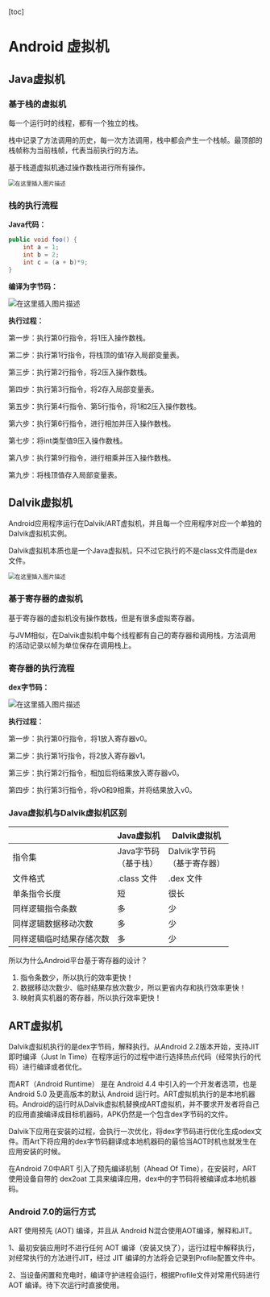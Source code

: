 [toc]

# Android 虚拟机

## Java虚拟机

### 基于栈的虚拟机

每一个运行时的线程，都有一个独立的栈。

栈中记录了方法调用的历史，每一次方法调用，栈中都会产生一个栈帧。最顶部的栈帧称为当前栈帧，代表当前执行的方法。

基于栈道虚拟机通过操作数栈进行所有操作。

<img src="https://img-blog.csdnimg.cn/3026e5dc2f37449497a0d0ad3a51f339.png" alt="在这里插入图片描述" style="zoom: 80%;" />

### 栈的执行流程

**Java代码：**

```java
public void foo() {
    int a = 1;
    int b = 2;
    int c = (a + b)*9;
}
```

**编译为字节码：**

![在这里插入图片描述](https://img-blog.csdnimg.cn/ecdad381320d48b7a3c9b83c056e33d7.png)

**执行过程：**

第一步：执行第0行指令，将1压入操作数栈。

第二步：执行第1行指令，将栈顶的值1存入局部变量表。

第三步：执行第2行指令，将2压入操作数栈。

第四步：执行第3行指令，将2存入局部变量表。

第五步：执行第4行指令、第5行指令，将1和2压入操作数栈。

第六步：执行第6行指令，进行相加并压入操作数栈。

第七步：将int类型值9压入操作数栈。

第八步：执行第9行指令，进行相乘并压入操作数栈。

第九步：将栈顶值存入局部变量表。



## Dalvik虚拟机

Android应用程序运行在Dalvik/ART虚拟机，并且每一个应用程序对应一个单独的Dalvik虚拟机实例。

Dalvik虚拟机本质也是一个Java虚拟机，只不过它执行的不是class文件而是dex文件。

<img src="https://img-blog.csdnimg.cn/87b84f74d3fd4fb791513f3b25429435.png" alt="在这里插入图片描述" style="zoom:80%;" />

### 基于寄存器的虚拟机

基于寄存器的虚拟机没有操作数栈，但是有很多虚拟寄存器。

与JVM相似，在Dalvik虚拟机中每个线程都有自己的寄存器和调用栈，方法调用的活动记录以帧为单位保存在调用栈上。

### 寄存器的执行流程

**dex字节码：**

![在这里插入图片描述](https://img-blog.csdnimg.cn/8ee718fd0de54d128d92b47eedfa7a4d.png)

**执行过程：**

第一步：执行第0行指令，将1放入寄存器v0。

第二步：执行第1行指令，将2放入寄存器v1。

第三步：执行第2行指令，相加后将结果放入寄存器v0。

第四步：执行第3行指令，将v0和9相乘，并将结果放入v0。



### Java虚拟机与Dalvik虚拟机区别

|                          | Java虚拟机                 | Dalvik虚拟机                     |
| ------------------------ | -------------------------- | -------------------------------- |
| 指令集                   | Java字节码<br />（基于栈） | Dalvik字节码<br />（基于寄存器） |
| 文件格式                 | .class 文件                | .dex 文件                        |
| 单条指令长度             | 短                         | 很长                             |
| 同样逻辑指令条数         | 多                         | 少                               |
| 同样逻辑数据移动次数     | 多                         | 少                               |
| 同样逻辑临时结果存储次数 | 多                         | 少                               |

所以为什么Android平台基于寄存器的设计？

1. 指令条数少，所以执行的效率更快！
2. 数据移动次数少、临时结果存放次数少，所以更省内存和执行效率更快！
3. 映射真实机器的寄存器，所以执行效率更快！



## ART虚拟机

Dalvik虚拟机执行的是dex字节码，解释执行。从Android 2.2版本开始，支持JIT即时编译（Just In Time）在程序运行的过程中进行选择热点代码（经常执行的代码）进行编译或者优化。

而ART（Android Runtime） 是在 Android 4.4 中引入的一个开发者选项，也是 Android 5.0 及更高版本的默认 Android 运行时。ART虚拟机执行的是本地机器码。Android的运行时从Dalvik虚拟机替换成ART虚拟机，并不要求开发者将自己的应用直接编译成目标机器码，APK仍然是一个包含dex字节码的文件。

Dalvik下应用在安装的过程，会执行一次优化，将dex字节码进行优化生成odex文件。而Art下将应用的dex字节码翻译成本地机器码的最恰当AOT时机也就发生在应用安装的时候。

在Android 7.0中ART 引入了预先编译机制（Ahead Of Time），在安装时，ART 使用设备自带的 dex2oat 工具来编译应用，dex中的字节码将被编译成本地机器码。

### Android 7.0的运行方式

ART 使用预先 (AOT) 编译，并且从 Android N混合使用AOT编译，解释和JIT。

1、最初安装应用时不进行任何 AOT 编译（安装又快了），运行过程中解释执行，对经常执行的方法进行JIT，经过 JIT 编译的方法将会记录到Profile配置文件中。

2、当设备闲置和充电时，编译守护进程会运行，根据Profile文件对常用代码进行 AOT 编译。待下次运行时直接使用。

